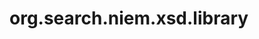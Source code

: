 org.search.niem.xsd.library
========================================================================
